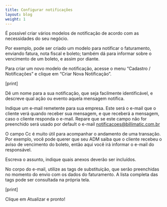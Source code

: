 ```yaml
---
title: Configurar notificações
layout: blog
weight: 1
---
```

<!--StartFragment-->

É possível criar vários modelos de notificação de acordo com as necessidades do seu negócio.



Por exemplo, pode ser criado um modelo para notificar o faturamento, enviando fatura, nota fiscal e boleto; também dá para informar sobre o vencimento de um boleto, e assim por diante.



Para criar um novo modelo de notificação, acesse o menu “Cadastro / Notificações” e clique em “Criar Nova Notificação”.



<!--EndFragment-->

<!--StartFragment-->

\[print]

Dê um nome para a sua notificação, que seja facilmente identificável, e descreve qual ação ou evento aquela mensagem notifica.



Indique um e-mail remetente para sua empresa. Este será o e-mail que o cliente verá quando receber sua mensagem, e que receberá a mensagem, caso o cliente responda o e-mail. Repare que se este campo não for preenchido será usado por default o e-mail [notificacoes@billimatic.com.br](mailto:notificacoes@billimatic.com.br)



O campo Cc é muito útil para acompanhar o andamento de uma transação. Por exemplo, você pode querer que seu ADM saiba que o cliente recebeu o aviso de vencimento do boleto, então aqui você irá informar o e-mail do responsável.



Escreva o assunto, indique quais anexos deverão ser incluídos.



No corpo do e-mail, utilize as tags de substituição, que serão preenchidas no momento do envio com os dados do faturamento. A lista completa das tags pode ser consultada na própria tela.



<!--EndFragment-->

\[print]

<!--StartFragment-->

Clique em Atualizar e pronto!

<!--EndFragment-->